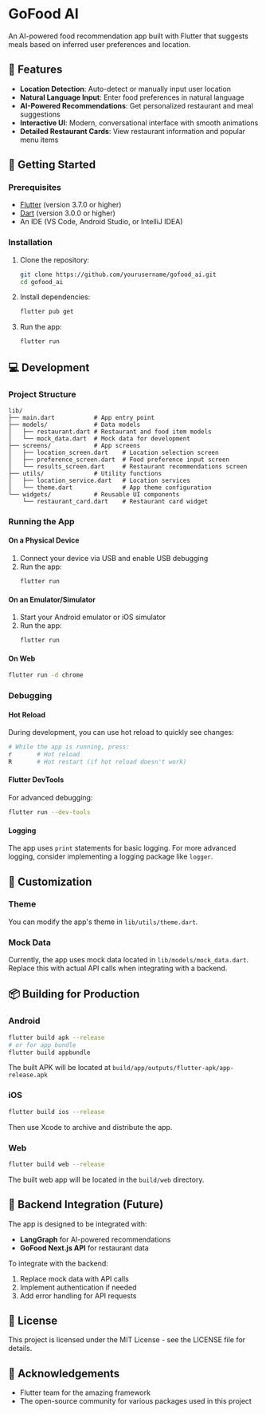 # GoFood AI

An AI-powered food recommendation app built with Flutter that suggests meals based on inferred user preferences and location.

## 📱 Features

- **Location Detection**: Auto-detect or manually input user location
- **Natural Language Input**: Enter food preferences in natural language
- **AI-Powered Recommendations**: Get personalized restaurant and meal suggestions
- **Interactive UI**: Modern, conversational interface with smooth animations
- **Detailed Restaurant Cards**: View restaurant information and popular menu items

## 🚀 Getting Started

### Prerequisites

- [Flutter](https://flutter.dev/docs/get-started/install) (version 3.7.0 or higher)
- [Dart](https://dart.dev/get-dart) (version 3.0.0 or higher)
- An IDE (VS Code, Android Studio, or IntelliJ IDEA)

### Installation

1. Clone the repository:
   ```bash
   git clone https://github.com/yourusername/gofood_ai.git
   cd gofood_ai
   ```

2. Install dependencies:
   ```bash
   flutter pub get
   ```

3. Run the app:
   ```bash
   flutter run
   ```

## 💻 Development

### Project Structure

```
lib/
├── main.dart           # App entry point
├── models/             # Data models
│   ├── restaurant.dart # Restaurant and food item models
│   └── mock_data.dart  # Mock data for development
├── screens/            # App screens
│   ├── location_screen.dart    # Location selection screen
│   ├── preference_screen.dart  # Food preference input screen
│   └── results_screen.dart     # Restaurant recommendations screen
├── utils/              # Utility functions
│   ├── location_service.dart   # Location services
│   └── theme.dart              # App theme configuration
└── widgets/            # Reusable UI components
    └── restaurant_card.dart    # Restaurant card widget
```

### Running the App

#### On a Physical Device

1. Connect your device via USB and enable USB debugging
2. Run the app:
   ```bash
   flutter run
   ```

#### On an Emulator/Simulator

1. Start your Android emulator or iOS simulator
2. Run the app:
   ```bash
   flutter run
   ```

#### On Web

```bash
flutter run -d chrome
```

### Debugging

#### Hot Reload

During development, you can use hot reload to quickly see changes:
```bash
# While the app is running, press:
r       # Hot reload
R       # Hot restart (if hot reload doesn't work)
```

#### Flutter DevTools

For advanced debugging:
```bash
flutter run --dev-tools
```

#### Logging

The app uses `print` statements for basic logging. For more advanced logging, consider implementing a logging package like `logger`.

## 🔧 Customization

### Theme

You can modify the app's theme in `lib/utils/theme.dart`.

### Mock Data

Currently, the app uses mock data located in `lib/models/mock_data.dart`. Replace this with actual API calls when integrating with a backend.

## 📦 Building for Production

### Android

```bash
flutter build apk --release
# or for app bundle
flutter build appbundle
```

The built APK will be located at `build/app/outputs/flutter-apk/app-release.apk`

### iOS

```bash
flutter build ios --release
```

Then use Xcode to archive and distribute the app.

### Web

```bash
flutter build web --release
```

The built web app will be located in the `build/web` directory.

## 🔄 Backend Integration (Future)

The app is designed to be integrated with:
- **LangGraph** for AI-powered recommendations
- **GoFood Next.js API** for restaurant data

To integrate with the backend:
1. Replace mock data with API calls
2. Implement authentication if needed
3. Add error handling for API requests

## 📄 License

This project is licensed under the MIT License - see the LICENSE file for details.

## 🙏 Acknowledgements

- Flutter team for the amazing framework
- The open-source community for various packages used in this project
